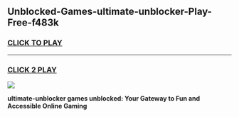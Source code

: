 
## Unblocked-Games-ultimate-unblocker-Play-Free-f483k
<h3>
<a href="https://premium76.site?title=ultimate-unblocker&ref=21A">CLICK TO PLAY</a></h3>
<hr>

<h3>
<a href="https://premium76.site?title=ultimate-unblocker&ref=21A">CLICK 2 PLAY</a>
  
</h3>

<a href="https://premium76.site?title=ultimate-unblocker&ref=21A"><img src="https://clearcache.store/games.png"></a>


**ultimate-unblocker games unblocked: Your Gateway to Fun and Accessible Online Gaming**

